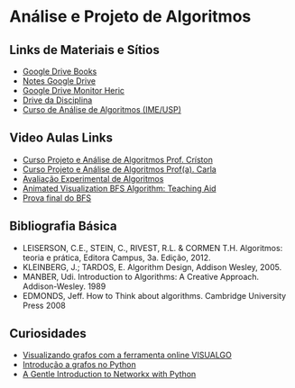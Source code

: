 # Análise e Projeto de Algoritmos

## Links de Materiais e Sítios
- [Google Drive Books](https://drive.google.com/drive/folders/1Jfj2Qbo05tI11EHyDUCede8wRubLmBYD) 
- [Notes Google Drive](https://drive.google.com/drive/folders/1tkF-WPusUtmIdv3UPAsmP2WLZfp28fxz)
- [Google Drive Monitor Heric](https://drive.google.com/drive/folders/1bEb4AUaSE-vNjOj2YcjOh6oeyO9LcG0S?usp=drive_link)
- [Drive da Disciplina](https://drive.google.com/drive/folders/18zUSz3apfNtMpTZCiK8Wpc35t9C_BkiZ?usp=drive_link) 
- [Curso de Análise de Algoritmos (IME/USP)](https://www.ime.usp.br/~pf/analise_de_algoritmos/index.html)  

## Video Aulas Links
- [Curso Projeto e Análise de Algoritmos Prof. Críston](https://youtube.com/playlist?list=PLuF_5gGZUY5zVnCN-H8k3RwKWBTwyr46A&si=uKZtnzAafawS32Qj) 
- [Curso Projeto e Análise de Algoritmos Prof(a). Carla](https://youtube.com/playlist?list=PLncEdvQ20-mgGanwuFczm-4IwIdIcIiha&si=Y1NNT_x8K77ujfxL) 
- [Avaliação Experimental de Algoritmos](https://youtu.be/6PpWFo657A4?si=P_KNh_W6f_r38Fbz)
- [Animated Visualization BFS Algorithm: Teaching Aid](https://youtu.be/x-VTfcmrLEQ?si=StGBWRb2hKEXajt9)
- [Prova final do BFS](https://youtu.be/gLz45jGzDDo?si=QmBHFXg-GFz8Nzy_)


## Bibliografia Básica
- LEISERSON, C.E., STEIN, C., RIVEST, R.L. & CORMEN T.H. Algoritmos: teoria e prática, Editora Campus, 3a. Edição, 2012.
- KLEINBERG, J.; TARDOS, E. Algorithm Design, Addison Wesley, 2005.
- MANBER, Udi. Introduction to Algorithms: A Creative Approach. Addison-Wesley. 1989
- EDMONDS, Jeff. How to Think about algorithms. Cambridge University Press 2008 

## Curiosidades
- [Visualizando grafos com a ferramenta online VISUALGO](https://visualgo.net/en/graphds?slide=1)
- [Introdução a grafos no Python](https://diegomariano.com/networkx/)
- [A Gentle Introduction to Networkx with Python](https://medium.com/analytics-vidhya/a-gentle-introduction-to-networkx-with-python-21c29419d28a)